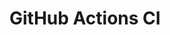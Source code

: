 # GitHub Actions CI





































































































































